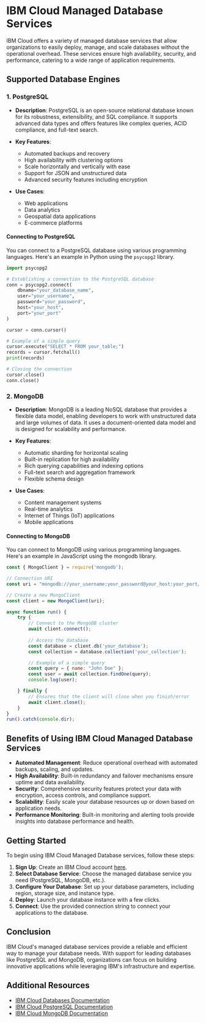 # IBM Cloud Managed Database Services

IBM Cloud offers a variety of managed database services that allow organizations to easily deploy, manage, and scale databases without the operational overhead. These services ensure high availability, security, and performance, catering to a wide range of application requirements.

## Supported Database Engines

### 1. PostgreSQL

- **Description**: PostgreSQL is an open-source relational database known for its robustness, extensibility, and SQL compliance. It supports advanced data types and offers features like complex queries, ACID compliance, and full-text search.

- **Key Features**:
    - Automated backups and recovery
    - High availability with clustering options
    - Scale horizontally and vertically with ease
    - Support for JSON and unstructured data
    - Advanced security features including encryption

- **Use Cases**:
    - Web applications
    - Data analytics
    - Geospatial data applications
    - E-commerce platforms

#### Connecting to PostgreSQL

You can connect to a PostgreSQL database using various programming languages. Here's an example in Python using the `psycopg2` library.

```python
import psycopg2

# Establishing a connection to the PostgreSQL database
conn = psycopg2.connect(
    dbname="your_database_name",
    user="your_username",
    password="your_password",
    host="your_host",
    port="your_port"
)

cursor = conn.cursor()

# Example of a simple query
cursor.execute("SELECT * FROM your_table;")
records = cursor.fetchall()
print(records)

# Closing the connection
cursor.close()
conn.close()
```

### 2. MongoDB

- **Description**: MongoDB is a leading NoSQL database that provides a flexible data model, enabling developers to work with unstructured data and large volumes of data. It uses a document-oriented data model and is designed for scalability and performance.

- **Key Features**:
    - Automatic sharding for horizontal scaling
    - Built-in replication for high availability
    - Rich querying capabilities and indexing options
    - Full-text search and aggregation framework
    - Flexible schema design

- **Use Cases**:
    - Content management systems
    - Real-time analytics
    - Internet of Things (IoT) applications
    - Mobile applications

#### Connecting to MongoDB

You can connect to MongoDB using various programming languages. Here's an example in JavaScript using the mongodb library.

```javascript
const { MongoClient } = require('mongodb');

// Connection URI
const uri = "mongodb://your_username:your_password@your_host:your_port/your_database";

// Create a new MongoClient
const client = new MongoClient(uri);

async function run() {
    try {
        // Connect to the MongoDB cluster
        await client.connect();
        
        // Access the database
        const database = client.db('your_database');
        const collection = database.collection('your_collection');

        // Example of a simple query
        const query = { name: "John Doe" };
        const user = await collection.findOne(query);
        console.log(user);

    } finally {
        // Ensures that the client will close when you finish/error
        await client.close();
    }
}
run().catch(console.dir);
```

## Benefits of Using IBM Cloud Managed Database Services

- **Automated Management**: Reduce operational overhead with automated backups, scaling, and updates.
- **High Availability**: Built-in redundancy and failover mechanisms ensure uptime and data availability.
- **Security**: Comprehensive security features protect your data with encryption, access controls, and compliance support.
- **Scalability**: Easily scale your database resources up or down based on application needs.
- **Performance Monitoring**: Built-in monitoring and alerting tools provide insights into database performance and health.

## Getting Started

To begin using IBM Cloud Managed Database services, follow these steps:

1. **Sign Up**: Create an IBM Cloud account [here](https://cloud.ibm.com/registration).
2. **Select Database Service**: Choose the managed database service you need (PostgreSQL, MongoDB, etc.).
3. **Configure Your Database**: Set up your database parameters, including region, storage size, and instance type.
4. **Deploy**: Launch your database instance with a few clicks.
5. **Connect**: Use the provided connection string to connect your applications to the database.

## Conclusion

IBM Cloud's managed database services provide a reliable and efficient way to manage your database needs. With support for leading databases like PostgreSQL and MongoDB, organizations can focus on building innovative applications while leveraging IBM's infrastructure and expertise.

## Additional Resources

- [IBM Cloud Databases Documentation](https://cloud.ibm.com/docs/databases?code=cloud)
- [IBM Cloud PostgreSQL Documentation](https://cloud.ibm.com/docs/databases?code=postgres)
- [IBM Cloud MongoDB Documentation](https://cloud.ibm.com/docs/databases?code=mongo)
